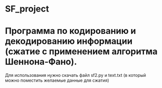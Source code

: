 # SF_project
# Программа по кодированию и декодированию информации (сжатие с применением алгоритма Шеннона-Фано).
Для использования нужно скачать файл sf2.py и text.txt (в который можно поместить желаемые данные для сжатия)
